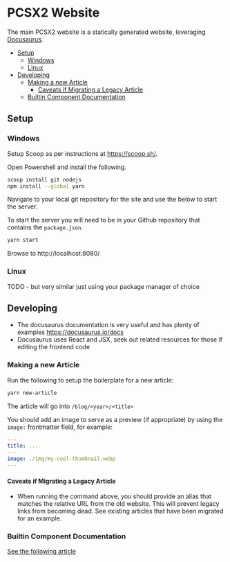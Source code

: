 # PCSX2 Website

The main PCSX2 website is a statically generated website, leveraging [Docusaurus](https://docusaurus.io/docs).

- [Setup](#setup)
  - [Windows](#windows)
  - [Linux](#linux)
- [Developing](#developing)
  - [Making a new Article](#making-a-new-article)
    - [Caveats if Migrating a Legacy Article](#caveats-if-migrating-a-legacy-article)
  - [Builtin Component Documentation](#builtin-component-documentation)

## Setup

### Windows

Setup Scoop as per instructions at https://scoop.sh/.

Open Powershell and install the following.

```bash
scoop install git nodejs
npm install --global yarn
```

Navigate to your local git repository for the site and use the below to start the server.

To start the server you will need to be in your Github repository that contains the `package.json`.

```bash
yarn start
```

Browse to http://localhost:8080/

### Linux

TODO - but very similar just using your package manager of choice

## Developing

- The docusaurus documentation is very useful and has plenty of examples https://docusaurus.io/docs
- Docusaurus uses React and JSX, seek out related resources for those if editing the frontend code

### Making a new Article

Run the following to setup the boilerplate for a new article:

```bash
yarn new-article
```

The article will go into `/blog/<year>/<title>`

You should add an image to serve as a preview (if appropriate) by using the `image:` frontmatter field, for example:

```yaml
---
title: ...
---
image: ./img/my-cool-thumbnail.webp
---
```

#### Caveats if Migrating a Legacy Article

- When running the command above, you should provide an alias that matches the relative URL from the old website. This will prevent legacy links from becoming dead. See existing articles that have been migrated for an example.

### Builtin Component Documentation

[See the following article](/usage_docs/components.md)
